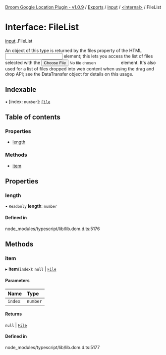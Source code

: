 [Droom Google Location Plugin - v1.0.9](../README.md) / [Exports](../modules.md) / [input](../modules/input.md) / [<internal\>](../modules/input._internal_.md) / FileList

# Interface: FileList

[input](../modules/input.md).[<internal>](../modules/input._internal_.md).FileList

An object of this type is returned by the files property of the HTML <input> element; this lets you access the list of files selected with the <input type="file"> element. It's also used for a list of files dropped into web content when using the drag and drop API; see the DataTransfer object for details on this usage.

## Indexable

▪ [index: `number`]: [`File`](../modules/input._internal_.md#file)

## Table of contents

### Properties

- [length](input._internal_.FileList.md#length)

### Methods

- [item](input._internal_.FileList.md#item)

## Properties

### length

• `Readonly` **length**: `number`

#### Defined in

node_modules/typescript/lib/lib.dom.d.ts:5176

## Methods

### item

▸ **item**(`index`): ``null`` \| [`File`](../modules/input._internal_.md#file)

#### Parameters

| Name | Type |
| :------ | :------ |
| `index` | `number` |

#### Returns

``null`` \| [`File`](../modules/input._internal_.md#file)

#### Defined in

node_modules/typescript/lib/lib.dom.d.ts:5177
